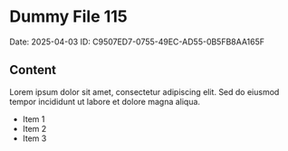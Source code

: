 # Dummy File 115

Date: 2025-04-03
ID: C9507ED7-0755-49EC-AD55-0B5FB8AA165F

## Content

Lorem ipsum dolor sit amet, consectetur adipiscing elit.
Sed do eiusmod tempor incididunt ut labore et dolore magna aliqua.

* Item 1
* Item 2
* Item 3
